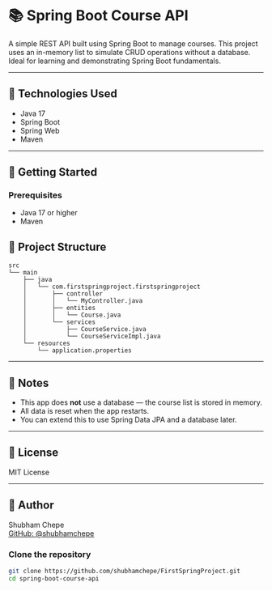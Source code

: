 # 📚 Spring Boot Course API

A simple REST API built using Spring Boot to manage courses. This project uses an in-memory list to simulate CRUD operations without a database. Ideal for learning and demonstrating Spring Boot fundamentals.

---

## 🔧 Technologies Used

- Java 17
- Spring Boot
- Spring Web
- Maven

---

## 🚀 Getting Started

### Prerequisites

- Java 17 or higher
- Maven

## 📁 Project Structure

```text
src
└── main
    ├── java
    │   └── com.firstspringproject.firstspringproject
    │       ├── controller
    │       │   └── MyController.java
    │       ├── entities
    │       │   └── Course.java
    │       └── services
    │           ├── CourseService.java
    │           └── CourseServiceImpl.java
    └── resources
        └── application.properties
```

---

## 📌 Notes

- This app does **not** use a database — the course list is stored in memory.
- All data is reset when the app restarts.
- You can extend this to use Spring Data JPA and a database later.

---

## 📄 License

MIT License

---

## 👤 Author

Shubham Chepe  
[GitHub: @shubhamchepe](https://github.com/shubhamchepe)

### Clone the repository

```bash
git clone https://github.com/shubhamchepe/FirstSpringProject.git
cd spring-boot-course-api

